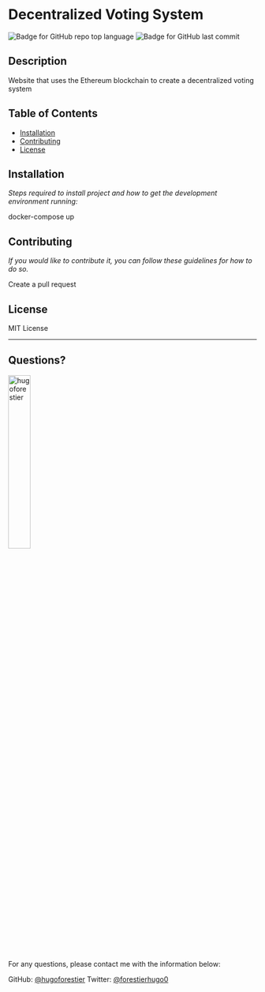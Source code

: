 # Decentralized Voting System

  ![Badge for GitHub repo top language](https://img.shields.io/github/languages/top/hugoforestier/decentralized_voting_system?style=flat&logo=appveyor) ![Badge for GitHub last commit](https://img.shields.io/github/last-commit/hugoforestier/decentralized_voting_system?style=flat&logo=appveyor)
    
  
  ## Description 
    
  Website that uses the Ethereum blockchain to create a decentralized voting system

  ## Table of Contents
  * [Installation](#installation)
  * [Contributing](#contributing)
  * [License](#license)
  
  ## Installation
  
  *Steps required to install project and how to get the development environment running:*
  
  docker-compose up
  
  ## Contributing
  
  *If you would like to contribute it, you can follow these guidelines for how to do so.*
  
  Create a pull request
  
  ## License
  
  MIT License
  
  ---
  
  ## Questions?

  <img src="https://avatars.githubusercontent.com/u/62436508?v=4" alt="hugoforestier" width="30%" />
  
  For any questions, please contact me with the information below:
 
  GitHub: [@hugoforestier](https://api.github.com/users/hugoforestier)
  Twitter: [@forestierhugo0](https://twitter.com/forestierhug0)
  
